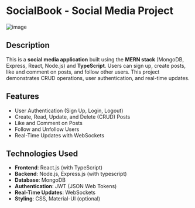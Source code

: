 # SocialBook - Social Media Project
![image](https://github.com/user-attachments/assets/0b3c70ab-086f-40ea-8005-6456cd5872ba)

## Description

This is a **social media application** built using the **MERN stack** (MongoDB, Express, React, Node.js) and **TypeScript**. Users can sign up, create posts, like and comment on posts, and follow other users. This project demonstrates CRUD operations, user authentication, and real-time updates.
<img src="">
## Features
- User Authentication (Sign Up, Login, Logout)
- Create, Read, Update, and Delete (CRUD) Posts
- Like and Comment on Posts
- Follow and Unfollow Users
- Real-Time Updates with WebSockets

## Technologies Used
- **Frontend**: React.js (with TypeScript)
- **Backend**: Node.js, Express.js (with typescript)
- **Database**: MongoDB
- **Authentication**: JWT (JSON Web Tokens)
- **Real-Time Updates**: WebSockets
- **Styling**: CSS, Material-UI (optional)


